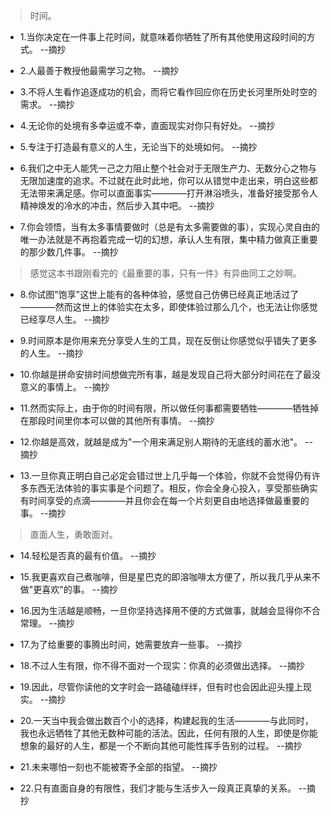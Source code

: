 >时间。

- 1.当你决定在一件事上花时间，就意味着你牺牲了所有其他使用这段时间的方式。 --摘抄

- 2.人最善于教授他最需学习之物。 --摘抄

- 3.不将人生看作追逐成功的机会，而将它看作回应你在历史长河里所处时空的需求。 --摘抄

- 4.无论你的处境有多幸运或不幸，直面现实对你只有好处。 --摘抄

- 5.专注于打造最有意义的人生，无论当下的处境如何。 --摘抄

- 6.我们之中无人能凭一己之力阻止整个社会对于无限生产力、无数分心之物与无限加速度的追求。不过就在此时此地，你可以从错觉中走出来，明白这些都无法带来满足感。你可以直面事实————打开淋浴喷头，准备好接受那令人精神焕发的冷水的冲击，然后步入其中吧。 --摘抄

- 7.你会领悟，当有太多事情要做时（总是有太多需要做的事），实现心灵自由的唯一办法就是不再抱着完成一切的幻想，承认人生有限，集中精力做真正重要的那少数几件事。 --摘抄

>感觉这本书跟刚看完的《最重要的事，只有一件》有异曲同工之妙啊。

- 8.你试图"饱享"这世上能有的各种体验，感觉自己仿佛已经真正地活过了————然而这世上的体验实在太多，即使体验过那么几个，也无法让你感觉已经享尽人生。 --摘抄

- 9.时间原本是你用来充分享受人生的工具，现在反倒让你感觉似乎错失了更多的人生。 --摘抄

- 10.你越是拼命安排时间想做完所有事，越是发现自己将大部分时间花在了最没意义的事情上。 --摘抄

- 11.然而实际上，由于你的时间有限，所以做任何事都需要牺牲————牺牲掉在那段时间里你本可以做的其他所有事情。 --摘抄

- 12.你越是高效，就越是成为"一个用来满足别人期待的无底线的蓄水池"。 --摘抄

- 13.一旦你真正明白自己必定会错过世上几乎每一个体验，你就不会觉得仍有许多东西无法体验的事实事是个问题了。相反，你会全身心投入，享受那些确实有时间享受的点滴————并且你会在每一个片刻更自由地选择做最重要的事。 --摘抄

>直面人生，勇敢面对。

- 14.轻松是否真的最有价值。 --摘抄

- 15.我更喜欢自己煮咖啡，但是星巴克的即溶咖啡太方便了，所以我几乎从来不做"更喜欢"的事。 --摘抄

- 16.因为生活越是顺畅，一旦你坚持选择用不便的方式做事，就越会显得你不合常理。 --摘抄

- 17.为了给重要的事腾出时间，她需要放弃一些事。 --摘抄

- 18.不过人生有限，你不得不面对一个现实：你真的必须做出选择。 --摘抄

- 19.因此，尽管你读他的文字时会一路磕磕绊绊，但有时也会因此迎头撞上现实。 --摘抄

- 20.一天当中我会做出数百个小的选择，构建起我的生活————与此同时，我也永远牺牲了其他无数种可能的活法。因此，任何有限的人生，即使是你能想象的最好的人生，都是一个不断向其他可能性挥手告别的过程。 --摘抄

- 21.未来哪怕一刻也不能被寄予全部的指望。 --摘抄

- 22.只有直面自身的有限性，我们才能与生活步入一段真正真挚的关系。 --摘抄
